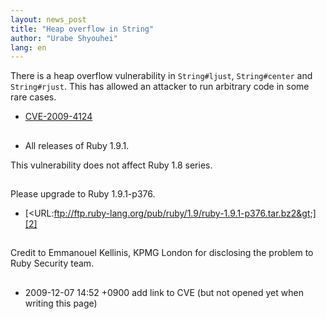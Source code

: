 ```yaml
---
layout: news_post
title: "Heap overflow in String"
author: "Urabe Shyouhei"
lang: en
---
```


There is a heap overflow vulnerability in `String#ljust`,
`String#center` and `String#rjust`. This has allowed an attacker to run
arbitrary code in some rare cases.

* [CVE-2009-4124][1]

## 

* All releases of Ruby 1.9.1.

This vulnerability does not affect Ruby 1.8 series.

## 

Please upgrade to Ruby 1.9.1-p376.

* [&lt;URL:ftp://ftp.ruby-lang.org/pub/ruby/1.9/ruby-1.9.1-p376.tar.bz2&gt;][2]

## 

Credit to Emmanouel Kellinis, KPMG London for disclosing the problem to
Ruby Security team.

## 

* 2009-12-07 14:52 +0900 add link to CVE (but not opened yet when
  writing this page)



[1]: http://cve.mitre.org/cgi-bin/cvename.cgi?name=CVE-2009-4124 
[2]: ftp://ftp.ruby-lang.org/pub/ruby/1.9/ruby-1.9.1-p376.tar.bz2 
